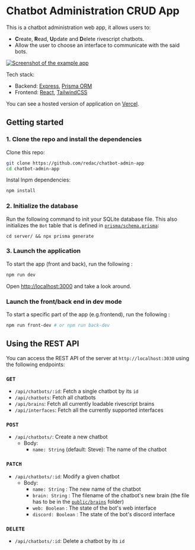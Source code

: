 # Chatbot Administration CRUD App

This is a chatbot administration web app, it allows users to:

- **C**reate, **R**ead, **U**pdate and **D**elete rivescript chatbots.
- Allow the user to choose an interface to communicate with the said bots.

<a href="#" target="_blank"><img src="https://i.imgur.com/Be0l2O0.png" alt="Screenshot of the example app"/></a>

Tech stack:

- Backend: [Express](https://expressjs.com/), [Prisma ORM](https://www.prisma.io/express)
- Frontend: [React](https://reactjs.org/), [TailwindCSS](https://tailwindcss.com/)

You can see a hosted version of application on <a href="#" target="_blank">Vercel</a>.

## Getting started

### 1. Clone the repo and install the dependencies

Clone this repo:
```bash
git clone https://github.com/redac/chatbot-admin-app
cd chatbot-admin-app
```

Instal lnpm dependencies:
```bash
npm install
```

### 2. Initialize the database

Run the following command to init your SQLite database file. This also initializes the `Bot` table that is defined in [`prisma/schema.prisma`](./server/prisma/schema.prisma):

```
cd server/ && npx prisma generate
```

### 3. Launch the application

To start the app (front and back), run the following :

```bash
npm run dev
```

Open [http://localhost:3000](http://localhost:3000) and take a look around.

### Launch the front/back end in dev mode

To start a specific part of the app (e.g.frontend), run the following :

```bash
npm run front-dev # or npm run back-dev
```

## Using the REST API

You can access the REST API of the server at `http://localhost:3030` using the following endpoints:

### `GET`

- `/api/chatbots/:id`: Fetch a single chatbot by its `id`
- `/api/chatbots`: Fetch all chatbots
- `/api/brains`: Fetch all currently loadable rivescript brains
- `/api/interfaces`: Fetch all the currently supported interfaces

### `POST`

- `/api/chatbots/`: Create a new chatbot
  - Body:
    - `name: String` (default: Steve): The name of the chatbot

### `PATCH`

- `/api/chatbots/:id`: Modify a given chatbot
  - Body:
    - `name: String` : The new name of the chatbot
    - `brain: String` : The filename of the chatbot's new brain (the file has to be in the [`public/brains`](./server/src/public/brains/) folder)
    - `web: Boolean` : The state of the bot's web interface
    - `discord: Boolean` : The state of the bot's discord interface

### `DELETE`

- `/api/chatbots/:id`: Delete a chatbot by its `id`
